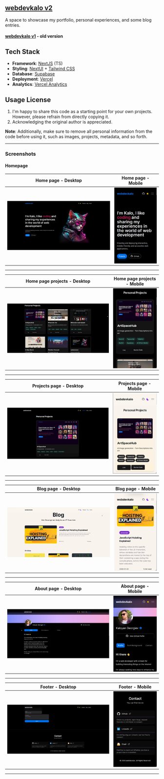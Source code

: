 ## [webdevkalo v2](https://webdevkalo.vercel.app/)

A space to showcase my portfolio, personal experiences, and some blog entries.

#### [webdevkalo v1](https://webdevkalo.vercel.app/) - old version

## Tech Stack

- **Framework**: [NextJS](https://nextjs.org/) (TS)
- **Styling**: [NextUI](https://nextui.org/) + [Tailwind CSS](https://tailwindcss.com/)
- **Database**: [Supabase](https://supabase.com/)
- **Deployment**: [Vercel](https://vercel.com/)
- **Analytics**: [Vercel Analytics](https://vercel.com/analytics)

## Usage License

1. I'm happy to share this code as a starting point for your own projects. However, please refrain from directly copying it.
2. Acknowledging the original author is appreciated.

**Note**: Additionally, make sure to remove all personal information from the code before using it, such as images, projects, metadata, and so forth.

---

### Screenshots

#### Homepage

|         Home page - Desktop          |         Home page - Mobile          |
| :----------------------------------: | :---------------------------------: |
| ![](./screenshots/home-desktop.webp) | ![](./screenshots/home-mobile.webp) |

---

|         Home page projects - Desktop          |         Home page projects - Mobile          |
| :-------------------------------------------: | :------------------------------------------: |
| ![](./screenshots/home-projects-desktop.webp) | ![](./screenshots/home-projects-mobile.webp) |

---

|         Projects page - Desktop          |         Projects page - Mobile          |
| :--------------------------------------: | :-------------------------------------: |
| ![](./screenshots/projects-desktop.webp) | ![](./screenshots/projects-mobile.webp) |

---

|         Blog page - Desktop          |         Blog page - Mobile          |
| :----------------------------------: | :---------------------------------: |
| ![](./screenshots/blog-desktop.webp) | ![](./screenshots/blog-mobile.webp) |

---

|         About page - Desktop          |         About page - Mobile          |
| :-----------------------------------: | :----------------------------------: |
| ![](./screenshots/about-desktop.webp) | ![](./screenshots/about-mobile.webp) |

---

|           Footer - Desktop            |           Footer - Mobile            |
| :-----------------------------------: | :----------------------------------: |
| ![](./screenshots/footer-desktop.webp) | ![](./screenshots/footer-mobile.webp) |

---
